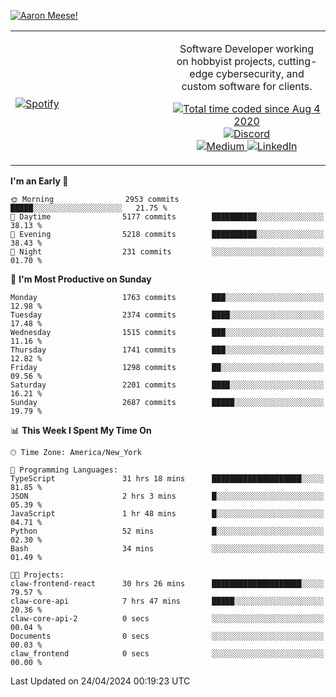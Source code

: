 [![Aaron Meese!](https://user-images.githubusercontent.com/17814535/88975338-a2aabf00-d27f-11ea-963f-8a19608716b4.png)](https://github.com/ajmeese7/readme-ascii "README ASCII")

<!-- Modified from project here: https://github.com/novatorem/novatorem -->
<table width="100%">
  <tr>
  <td width="50%">

&nbsp; <br> [![Spotify](https://ajmeese7.vercel.app/api/spotify)](https://open.spotify.com/user/ajmeese)

  </td>
  <td width="50%">
    <p align="center">
    Software Developer working on hobbyist projects, cutting-edge cybersecurity, and custom software for clients.
    </p>
    <p align="center">
      <a href="https://wakatime.com/@f726891d-3b02-46cd-9b60-e8c59f9e2b14">
        <img src="https://wakatime.com/badge/user/f726891d-3b02-46cd-9b60-e8c59f9e2b14.svg" alt="Total time coded since Aug 4 2020" title="WakaTime" />
      </a>
      <a href="http://link.aaronmeese.com/discord">
        <img src="https://img.shields.io/badge/discord-ajmeese7%234835-369?style=flat-square&logo=discord&logoColor=white&color=purple" alt="Discord" title="Discord">
      </a>
      <br />
      <a href="https://link.aaronmeese.com/medium">
        <img src="https://img.shields.io/badge/medium-ajmeese7-1DB954?style=flat-square&logo=medium&logoColor=white" alt="Medium" title="Medium">
      </a>
      <a href="https://link.aaronmeese.com/linkedin">
        <img src="https://img.shields.io/badge/linkedIn-aaronmeese-1DB954?style=flat-square&logo=linkedin&logoColor=white&color=blue" alt="LinkedIn" title="LinkedIn">
      </a>
    </p>
  </td>

</table>

[//]: <> (The `&nbsp;` is to have Aphelion take up more space)

<!--START_SECTION:waka-->
**I'm an Early 🐤** 

```text
🌞 Morning                2953 commits        █████░░░░░░░░░░░░░░░░░░░░   21.75 % 
🌆 Daytime                5177 commits        ██████████░░░░░░░░░░░░░░░   38.13 % 
🌃 Evening                5218 commits        ██████████░░░░░░░░░░░░░░░   38.43 % 
🌙 Night                  231 commits         ░░░░░░░░░░░░░░░░░░░░░░░░░   01.70 % 
```
📅 **I'm Most Productive on Sunday** 

```text
Monday                   1763 commits        ███░░░░░░░░░░░░░░░░░░░░░░   12.98 % 
Tuesday                  2374 commits        ████░░░░░░░░░░░░░░░░░░░░░   17.48 % 
Wednesday                1515 commits        ███░░░░░░░░░░░░░░░░░░░░░░   11.16 % 
Thursday                 1741 commits        ███░░░░░░░░░░░░░░░░░░░░░░   12.82 % 
Friday                   1298 commits        ██░░░░░░░░░░░░░░░░░░░░░░░   09.56 % 
Saturday                 2201 commits        ████░░░░░░░░░░░░░░░░░░░░░   16.21 % 
Sunday                   2687 commits        █████░░░░░░░░░░░░░░░░░░░░   19.79 % 
```


📊 **This Week I Spent My Time On** 

```text
🕑︎ Time Zone: America/New_York

💬 Programming Languages: 
TypeScript               31 hrs 18 mins      ████████████████████░░░░░   81.85 % 
JSON                     2 hrs 3 mins        █░░░░░░░░░░░░░░░░░░░░░░░░   05.39 % 
JavaScript               1 hr 48 mins        █░░░░░░░░░░░░░░░░░░░░░░░░   04.71 % 
Python                   52 mins             █░░░░░░░░░░░░░░░░░░░░░░░░   02.30 % 
Bash                     34 mins             ░░░░░░░░░░░░░░░░░░░░░░░░░   01.49 % 

🐱‍💻 Projects: 
claw-frontend-react      30 hrs 26 mins      ████████████████████░░░░░   79.57 % 
claw-core-api            7 hrs 47 mins       █████░░░░░░░░░░░░░░░░░░░░   20.36 % 
claw-core-api-2          0 secs              ░░░░░░░░░░░░░░░░░░░░░░░░░   00.04 % 
Documents                0 secs              ░░░░░░░░░░░░░░░░░░░░░░░░░   00.03 % 
claw_frontend            0 secs              ░░░░░░░░░░░░░░░░░░░░░░░░░   00.00 % 
```


 Last Updated on 24/04/2024 00:19:23 UTC
<!--END_SECTION:waka-->

